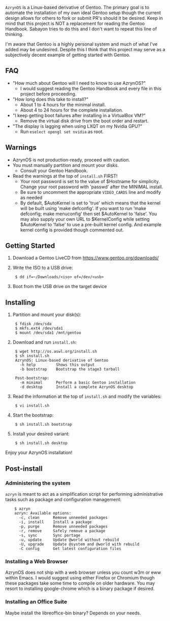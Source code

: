 `AzrynOS` is a Linux-based derivative of Gentoo. The primary goal is to
automate the installation of my own ideal Gentoo setup though the
current design allows for others to fork or submit PR's should it be
desired. Keep in mind that this project is NOT a replacement for reading
the Gentoo Handbook. Sabayon tries to do this and I don't want to repeat
this line of thinking.

I'm aware that Gentoo is a highly personal system and much of what I've
added may be undesired. Despite this I think that this project may serve
as a subjectively decent example of getting started with Gentoo.


## FAQ
- "How much about Gentoo will I need to know to use AzrynOS?"
  - I would suggest reading the Gentoo Handbook and every file in this
    project before proceeding.
- "How long does this take to install?"
  - About 1 to 4 hours for the minimal install.
  - About 4 to 24 hours for the complete installation.
- "I keep getting boot failures after installing in a VirtualBox VM?"
  - Remove the virtual disk drive from the boot order and restart.
- "The display is lagging when using LXQT on my Nvidia GPU?"
  - Run `eselect opengl set nvidia` as root.


## Warnings
- AzrynOS is not production-ready, proceed with caution.
- You must manually partition and mount your disks.
  - Consult your Gentoo Handbook.
- Read the warnings at the top of `install.sh` FIRST!
  - Your root password is set to the value of $Hostname for simplicity.
    Change your root password with 'passwd' after the MINIMAL install.
  - Be sure to uncomment the appropriate `VIDEO_CARDS` line and modify
    as needed
  - By default, $AutoKernel is set to 'true' which means that the kernel
    will be built using 'make defconfig'. If you want to run
    'make defconfig; make menuconfig' then set $AutoKernel to 'false'.
    You may also supply your own URL to $KernelConfig while setting
    $AutoKernel to 'false' to use a pre-built kernel config. And example
    kernel config is provided though commented out.


## Getting Started
1. Download a Gentoo LiveCD from https://www.gentoo.org/downloads/

2. Write the ISO to a USB drive:

        $ dd if=~/Downloads/<iso> of=/dev/<usb>

3. Boot from the USB drive on the target device


## Installing
1. Partition and mount your disk(s):

        $ fdisk /dev/sda
        $ mkfs.ext4 /dev/sda1
        $ mount /dev/sda1 /mnt/gentoo

2. Download and run `install.sh`:

        $ wget http://os.aswl.org/install.sh
        $ sh install.sh
        AzrynOS: Linux-based derivative of Gentoo
          -h help         Shows this output
          -b bootstrap    Bootstrap the stage3 tarball

        Post-bootstrap:
          -m minimal      Perform a basic Gentoo installation
          -d desktop      Install a complete AzrynOS desktop

3. Read the information at the top of `install.sh` and modify the
variables:

        $ vi install.sh

4. Start the bootstrap:

        $ sh install.sh bootstrap

5. Install your desired variant:

        $ sh install.sh desktop

Enjoy your AzrynOS installation!


## Post-install

### Administering the system
`azryn` is meant to act as a simplification script for performing
administrative tasks such as package and configuration management:

        $ azryn 
        azryn: Available options:
          -c, clean      Remove unneeded packages
          -i, install    Install a package
          -p, purge      Remove unneeded packages
          -r, remove     Safely remove a package
          -s, sync       Sync portage
          -u, update     Update @world without rebuild
          -U, upgrade    Update @system and @world with rebuild
          -C config      Get latest configuration files


### Installing a Web Browser
AzrynOS does not ship with a web browser unless you count w3m or eww
within Emacs. I would suggest using either Firefox or Chromium though
these packages take some time to compile on older hardware. You may
resort to installing google-chrome which is a binary package if desired.

### Installing an Office Suite
Maybe install the libreoffice-bin binary? Depends on your needs.
